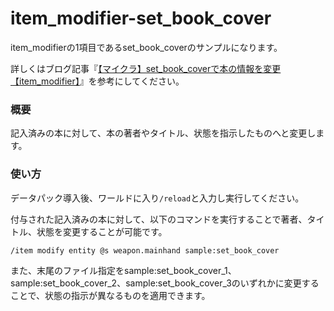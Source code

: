 # item_modifier-set_book_cover
item_modifierの1項目であるset_book_coverのサンプルになります。

詳しくはブログ記事『[【マイクラ】set_book_coverで本の情報を変更【item_modifier】](https://natsumake.com/item_modifier-set_book_cover/)』を参考にしてください。

<h3>概要</h3>
記入済みの本に対して、本の著者やタイトル、状態を指示したものへと変更します。

<h3>使い方</h3>

データパック導入後、ワールドに入り```/reload```と入力し実行してください。

付与された記入済みの本に対して、以下のコマンドを実行することで著者、タイトル、状態を変更することが可能です。

```copy
/item modify entity @s weapon.mainhand sample:set_book_cover
```

また、末尾のファイル指定をsample:set_book_cover_1、sample:set_book_cover_2、sample:set_book_cover_3のいずれかに変更することで、状態の指示が異なるものを適用できます。
